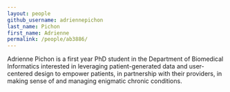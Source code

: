 ```yaml
---
layout: people
github_username: adriennepichon
last_name: Pichon
first_name: Adrienne
permalink: /people/ab3886/
---
```


Adrienne Pichon is a first year PhD student in the Department of Biomedical Informatics interested in leveraging patient-generated data and user-centered design to empower patients, in partnership with their providers, in making sense of and managing enigmatic chronic conditions. 